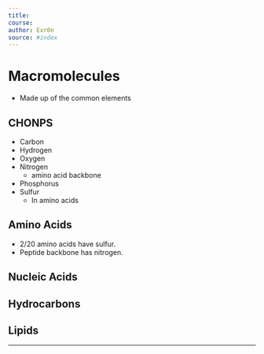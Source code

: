 ```yaml
---
title:  
course: 
author: Exr0n
source: #index
---
```


# Macromolecules
- Made up of the common elements
## CHONPS
- Carbon
- Hydrogen
- Oxygen
- Nitrogen
	- amino acid backbone
- Phosphorus
- Sulfur	
	- In amino acids
## Amino Acids
- 2/20 amino acids have sulfur.
- Peptide backbone has nitrogen.
## Nucleic Acids
## Hydrocarbons
## Lipids

---